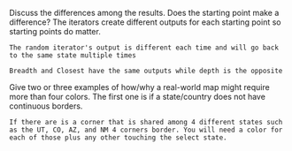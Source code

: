 Discuss the differences among the results. Does the starting point make a difference?
	The iterators create different outputs for each starting point so starting points do matter.
	
	The random iterator's output is different each time and will go back to the same state multiple times

	Breadth and Closest have the same outputs while depth is the opposite

Give two or three examples of how/why a real-world map might require more than four colors.
	The first one is if a state/country does not have continuous borders. 

	If there are is a corner that is shared among 4 different states such as the UT, CO, AZ, and NM 4 corners border. You will need a color for each of those plus any other touching the select state. 